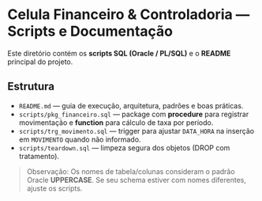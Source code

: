 # Celula Financeiro & Controladoria — Scripts e Documentação

Este diretório contém os **scripts SQL (Oracle / PL/SQL)** e o **README** principal do projeto.

## Estrutura
- `README.md` — guia de execução, arquitetura, padrões e boas práticas.
- `scripts/pkg_financeiro.sql` — package com **procedure** para registrar movimentação e **function** para cálculo de taxa por período.
- `scripts/trg_movimento.sql` — trigger para ajustar `DATA_HORA` na inserção em `MOVIMENTO` quando não informado.
- `scripts/teardown.sql` — limpeza segura dos objetos (DROP com tratamento).

> Observação: Os nomes de tabela/colunas consideram o padrão Oracle **UPPERCASE**. Se seu schema estiver com nomes diferentes, ajuste os scripts.